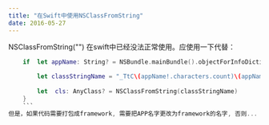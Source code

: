 ```yaml
---
title: "在Swift中使用NSClassFromString"
date: 2016-05-27
---
```


NSClassFromString("") 在swift中已经没法正常使用。应使用一下代替：
```swift
    if  let appName: String? = NSBundle.mainBundle().objectForInfoDictionaryKey("CFBundleName") as! String? {
    
        let classStringName = "_TtC\(appName!.characters.count)\(appName!)\(className.characters.count)\(className)"
    
        let  cls: AnyClass? = NSClassFromString(classStringName)
    }
    ```
但是，如果代码需要打包成framework, 需要把APP名字更改为framework的名字, 否则...

